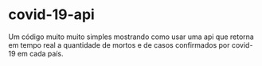 # covid-19-api
Um código muito muito simples mostrando como usar uma api que retorna em tempo real a quantidade de mortos e de casos confirmados por covid-19 em cada país.
